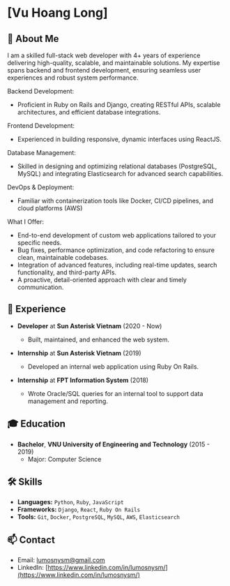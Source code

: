 # [Vu Hoang Long]

## 🚀 About Me
I am a skilled full-stack web developer with 4+ years of experience delivering high-quality, scalable, and maintainable solutions. My expertise spans backend and frontend development, ensuring seamless user experiences and robust system performance.

Backend Development:
- Proficient in Ruby on Rails and Django, creating RESTful APIs, scalable architectures, and efficient database integrations.

Frontend Development:
- Experienced in building responsive, dynamic interfaces using ReactJS.

Database Management:
- Skilled in designing and optimizing relational databases (PostgreSQL, MySQL) and integrating
Elasticsearch for advanced search capabilities.

DevOps & Deployment:
- Familiar with containerization tools like Docker, CI/CD pipelines, and cloud platforms (AWS)


What I Offer:
- End-to-end development of custom web applications tailored to your specific needs.
- Bug fixes, performance optimization, and code refactoring to ensure clean, maintainable codebases.
- Integration of advanced features, including real-time updates, search functionality, and third-party APIs.
- A proactive, detail-oriented approach with clear and timely communication.


## 💼 Experience
- **Developer** at **Sun Asterisk Vietnam** (2020 - Now)
  - Built, maintained, and enhanced the web system.
 
- **Internship** at **Sun Asterisk Vietnam** (2019)
  - Developed an internal web application using Ruby On Rails.

- **Internship** at **FPT Information System** (2018)
  - Wrote Oracle/SQL queries for an internal tool to support data management and reporting.

## 🎓 Education
- **Bachelor**, **VNU University of Engineering and Technology** (2015 - 2019)
  - Major: Computer Science 

## 🛠 Skills
- **Languages:** `Python`, `Ruby`, `JavaScript`
- **Frameworks:** `Django`, `React`, `Ruby On Rails`
- **Tools:** `Git`, `Docker`, `PostgreSQL`, `MySQL`, `AWS`, `Elasticsearch`


## 📫 Contact
- Email: [lumosnysm@gmail.com](mailto:lumosnysm@gmail.com)
- LinkedIn: [https://www.linkedin.com/in/lumosnysm/](https://www.linkedin.com/in/lumosnysm/)

